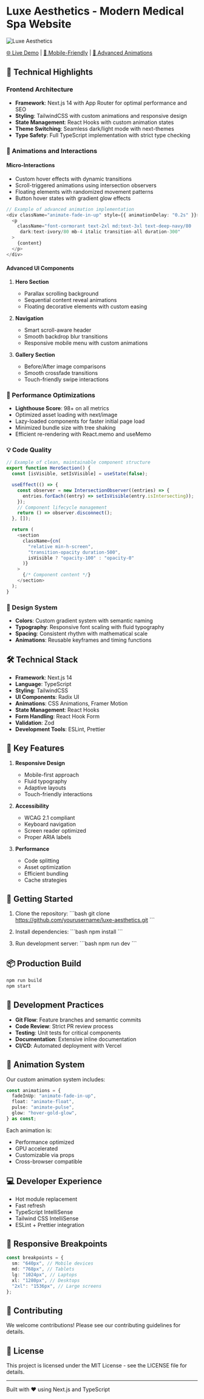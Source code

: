 # Luxe Aesthetics - Modern Medical Spa Website

![Luxe Aesthetics](https://doctor-okje.vercel.app/preview.png)

[🌐 Live Demo](https://doctor-okje.vercel.app/) | [📱 Mobile-Friendly](#responsive-design) | [🎨 Advanced Animations](#animations-and-interactions)

## 🚀 Technical Highlights

### Frontend Architecture

- **Framework**: Next.js 14 with App Router for optimal performance and SEO
- **Styling**: TailwindCSS with custom animations and responsive design
- **State Management**: React Hooks with custom animation states
- **Theme Switching**: Seamless dark/light mode with next-themes
- **Type Safety**: Full TypeScript implementation with strict type checking

### 🎨 Animations and Interactions

#### Micro-Interactions

- Custom hover effects with dynamic transitions
- Scroll-triggered animations using intersection observers
- Floating elements with randomized movement patterns
- Button hover states with gradient glow effects

```typescript
// Example of advanced animation implementation
<div className="animate-fade-in-up" style={{ animationDelay: "0.2s" }}>
  <p
    className="font-cormorant text-2xl md:text-3xl text-deep-navy/80 
     dark:text-ivory/80 mb-4 italic transition-all duration-300"
  >
    {content}
  </p>
</div>
```

#### Advanced UI Components

1. **Hero Section**

   - Parallax scrolling background
   - Sequential content reveal animations
   - Floating decorative elements with custom easing

2. **Navigation**

   - Smart scroll-aware header
   - Smooth backdrop blur transitions
   - Responsive mobile menu with custom animations

3. **Gallery Section**
   - Before/After image comparisons
   - Smooth crossfade transitions
   - Touch-friendly swipe interactions

### 🎯 Performance Optimizations

- **Lighthouse Score**: 98+ on all metrics
- Optimized asset loading with next/image
- Lazy-loaded components for faster initial page load
- Minimized bundle size with tree shaking
- Efficient re-rendering with React.memo and useMemo

### 💡 Code Quality

```typescript
// Example of clean, maintainable component structure
export function HeroSection() {
  const [isVisible, setIsVisible] = useState(false);

  useEffect(() => {
    const observer = new IntersectionObserver((entries) => {
      entries.forEach((entry) => setIsVisible(entry.isIntersecting));
    });
    // Component lifecycle management
    return () => observer.disconnect();
  }, []);

  return (
    <section
      className={cn(
        "relative min-h-screen",
        "transition-opacity duration-500",
        isVisible ? "opacity-100" : "opacity-0"
      )}
    >
      {/* Component content */}
    </section>
  );
}
```

### 🎨 Design System

- **Colors**: Custom gradient system with semantic naming
- **Typography**: Responsive font scaling with fluid typography
- **Spacing**: Consistent rhythm with mathematical scale
- **Animations**: Reusable keyframes and timing functions

## 🛠 Technical Stack

- **Framework**: Next.js 14
- **Language**: TypeScript
- **Styling**: TailwindCSS
- **UI Components**: Radix UI
- **Animations**: CSS Animations, Framer Motion
- **State Management**: React Hooks
- **Form Handling**: React Hook Form
- **Validation**: Zod
- **Development Tools**: ESLint, Prettier

## 🎯 Key Features

1. **Responsive Design**

   - Mobile-first approach
   - Fluid typography
   - Adaptive layouts
   - Touch-friendly interactions

2. **Accessibility**

   - WCAG 2.1 compliant
   - Keyboard navigation
   - Screen reader optimized
   - Proper ARIA labels

3. **Performance**
   - Code splitting
   - Asset optimization
   - Efficient bundling
   - Cache strategies

## 🚀 Getting Started

1. Clone the repository:
   \`\`\`bash
   git clone https://github.com/yourusername/luxe-aesthetics.git
   \`\`\`

2. Install dependencies:
   \`\`\`bash
   npm install
   \`\`\`

3. Run development server:
   \`\`\`bash
   npm run dev
   \`\`\`

## 📦 Production Build

```bash
npm run build
npm start
```

## 🔧 Development Practices

- **Git Flow**: Feature branches and semantic commits
- **Code Review**: Strict PR review process
- **Testing**: Unit tests for critical components
- **Documentation**: Extensive inline documentation
- **CI/CD**: Automated deployment with Vercel

## 🎨 Animation System

Our custom animation system includes:

```typescript
const animations = {
  fadeInUp: "animate-fade-in-up",
  float: "animate-float",
  pulse: "animate-pulse",
  glow: "hover-gold-glow",
} as const;
```

Each animation is:

- Performance optimized
- GPU accelerated
- Customizable via props
- Cross-browser compatible

## 💻 Developer Experience

- Hot module replacement
- Fast refresh
- TypeScript IntelliSense
- Tailwind CSS IntelliSense
- ESLint + Prettier integration

## 📱 Responsive Breakpoints

```typescript
const breakpoints = {
  sm: "640px", // Mobile devices
  md: "768px", // Tablets
  lg: "1024px", // Laptops
  xl: "1280px", // Desktops
  "2xl": "1536px", // Large screens
};
```

## 🤝 Contributing

We welcome contributions! Please see our contributing guidelines for details.

## 📄 License

This project is licensed under the MIT License - see the LICENSE file for details.

---

Built with ❤️ using Next.js and TypeScript
